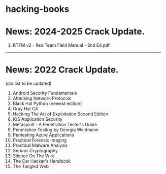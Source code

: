 # hacking-books

# News: 2024-2025 Crack Update.

1. RTFM v2 - Red Team Field Manual - 2nd Ed.pdf


------------------------------------------------------------

# News: 2022 Crack Update.
(old list to be updated)

1. Android Security Fundamentals
2. Attacking Network Protocols
3. Black Hat Python (newest edition)
4. Gray Hat C#
5. Hacking The Art of Exploitation Second Edition
6. iOS Application Security
7. Metasploit - A Penetration Tester's Guide
8. Penetration Testing by Georgia Weidmann
9. Pentesting Azure Applications
10. Practical Forensic Imaging
11. Practical Malware Analysis
12. Serious Cryptography
13. Silence On The Wire
14. The Car Hacker's Handbook
15. The Tangled Web
